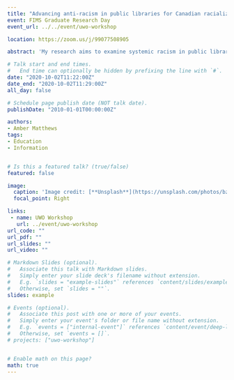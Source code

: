 ```yaml
---
title: "Advancing anti-racism in public libraries for Canadian racialized youth"
event: FIMS Graduate Research Day
event_url: ../../event/uwo-workshop

location: https://zoom.us/j/99077508905

abstract: 'My research aims to examine systemic racism in public libraries and its impacts on racialized youth in Canada. It is grounded in an anti-oppression methodology, specifically anti-racism, and suggests that failing to account for race and redress systemic power relationships in public library development and policy denies historical imbalances of power and serves to further entrench systemic racism. Principally, I am concerned with the untenable position of library policy being both neutral and diverse and aim to identify reflective anti-oppressive practices that support all Canadian youth. This presentation will focus on the design and methodological foundation of my research project entitled "Advancing anti-racism in public libraries for Canadian racialized youth". This is an urgent and relevant inquiry into how systemic racism impacts service delivery to racialized youth in Canadian public libraries and responds to immediate and resounding calls to examine the role of social institutions in perpetuating inequity and our collective responsibility to address structural barriers.'

# Talk start and end times.
#   End time can optionally be hidden by prefixing the line with `#`.
date: "2020-10-02T11:22:00Z"
date_end: "2020-10-02T11:29:00Z"
all_day: false

# Schedule page publish date (NOT talk date).
publishDate: "2010-01-01T00:00:00Z"

authors:
- Amber Matthews
tags: 
- Education
- Information


# Is this a featured talk? (true/false)
featured: false

image:
  caption: 'Image credit: [**Unsplash**](https://unsplash.com/photos/bzdhc5b3Bxs)'
  focal_point: Right

links:
 - name: UWO Workshop
   url: ../event/uwo-workshop
url_code: ""
url_pdf: ""
url_slides: ""
url_video: ""

# Markdown Slides (optional).
#   Associate this talk with Markdown slides.
#   Simply enter your slide deck's filename without extension.
#   E.g. `slides = "example-slides"` references `content/slides/example-slides.md`.
#   Otherwise, set `slides = ""`.
slides: example

# Events (optional).
#   Associate this post with one or more of your events.
#   Simply enter your event's folder or file name without extension.
#   E.g. `events = ["internal-event"]` references `content/event/deep-learning/index.md`.
#   Otherwise, set `events = []`.
# projects: ["uwo-workshop"]


# Enable math on this page?
math: true
---
```

